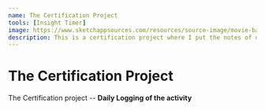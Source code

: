 ```yaml
---
name: The Certification Project
tools: [Insight Timer]
image: https://www.sketchappsources.com/resources/source-image/movie-badges-jurajjurik.png
description: This is a certification project where I put the notes of different certification.
---
```


# The Certification Project

The Certification project -- **Daily Logging of the activity**